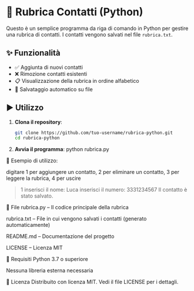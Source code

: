 # 📒 Rubrica Contatti (Python)

Questo è un semplice programma da riga di comando in Python per gestire una rubrica di contatti. I contatti vengono salvati nel file `rubrica.txt`.

## ✨ Funzionalità

- ✅ Aggiunta di nuovi contatti
- ❌ Rimozione contatti esistenti
- 📋 Visualizzazione della rubrica in ordine alfabetico
- 💾 Salvataggio automatico su file

## ▶️ Utilizzo

1. **Clona il repository**:
   ```bash
   git clone https://github.com/tuo-username/rubrica-python.git
   cd rubrica-python
2. **Avvia il programma**:
     python rubrica.py

🧾 Esempio di utilizzo:

  digitare 1 per aggiungere un contatto, 2 per eliminare un contatto, 3 per leggere la rubrica, 4 per uscire
  > 1
  inserisci il nome: Luca
  inserisci il numero: 3331234567
  Il contatto è stato salvato.


📁 File
rubrica.py – Il codice principale della rubrica

rubrica.txt – File in cui vengono salvati i contatti (generato automaticamente)

README.md – Documentazione del progetto

LICENSE – Licenza MIT

🧰 Requisiti
Python 3.7 o superiore

Nessuna libreria esterna necessaria

📄 Licenza
Distribuito con licenza MIT. Vedi il file LICENSE per i dettagli.

